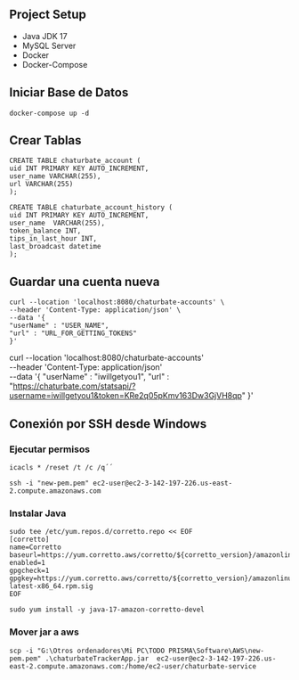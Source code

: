 ## Project Setup
- Java JDK 17
- MySQL Server
- Docker
- Docker-Compose

## Iniciar Base de Datos
``docker-compose up -d``

## Crear Tablas
```
CREATE TABLE chaturbate_account (
uid INT PRIMARY KEY AUTO_INCREMENT,
user_name VARCHAR(255),
url VARCHAR(255)
);

CREATE TABLE chaturbate_account_history (
uid INT PRIMARY KEY AUTO_INCREMENT,
user_name  VARCHAR(255),
token_balance INT,
tips_in_last_hour INT,
last_broadcast datetime
);
```

## Guardar una cuenta nueva
```
curl --location 'localhost:8080/chaturbate-accounts' \
--header 'Content-Type: application/json' \
--data '{
"userName" : "USER_NAME",
"url" : "URL_FOR_GETTING_TOKENS"
}'
```

curl --location 'localhost:8080/chaturbate-accounts' \
--header 'Content-Type: application/json' \
--data '{
"userName" : "iwillgetyou1",
"url" : "https://chaturbate.com/statsapi/?username=iwillgetyou1&token=KRe2q05pKmv163Dw3GjVH8qp"
}'




## Conexión por SSH desde Windows

### Ejecutar permisos
```icacls * /reset /t /c /q´´```


```ssh -i "new-pem.pem" ec2-user@ec2-3-142-197-226.us-east-2.compute.amazonaws.com```

### Instalar Java
```
sudo tee /etc/yum.repos.d/corretto.repo << EOF
[corretto]
name=Corretto
baseurl=https://yum.corretto.aws/corretto/${corretto_version}/amazonlinux/latest/
enabled=1
gpgcheck=1
gpgkey=https://yum.corretto.aws/corretto/${corretto_version}/amazonlinux/latest/jdk11u-latest-x86_64.rpm.sig
EOF
```
```
sudo yum install -y java-17-amazon-corretto-devel
```

### Mover jar a aws
```scp -i "G:\Otros ordenadores\Mi PC\TODO PRISMA\Software\AWS\new-pem.pem" .\chaturbateTrackerApp.jar  ec2-user@ec2-3-142-197-226.us-east-2.compute.amazonaws.com:/home/ec2-user/chaturbate-service```